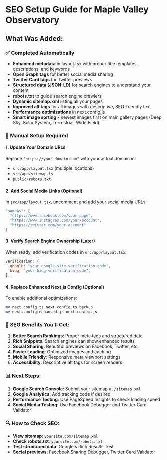 # SEO Setup Guide for Maple Valley Observatory

## What Was Added:

### ✅ Completed Automatically
- **Enhanced metadata** in layout.tsx with proper title templates, descriptions, and keywords
- **Open Graph tags** for better social media sharing
- **Twitter Card tags** for Twitter previews
- **Structured data (JSON-LD)** for search engines to understand your content
- **robots.txt** to guide search engine crawlers
- **Dynamic sitemap.xml** listing all your pages
- **Improved alt tags** for all images with descriptive, SEO-friendly text
- **Performance optimizations** in next.config.js
- **Smart image sorting** - newest images first on main gallery pages (Deep Sky, Solar System, Terrestrial, Wide Field)

### 🔧 Manual Setup Required

#### 1. Update Your Domain URLs
Replace `"https://your-domain.com"` with your actual domain in:
- `src/app/layout.tsx` (multiple locations)
- `src/app/sitemap.ts`
- `public/robots.txt`

#### 2. Add Social Media Links (Optional)
In `src/app/layout.tsx`, uncomment and add your social media URLs:
```javascript
"sameAs": [
  "https://www.facebook.com/your-page",
  "https://www.instagram.com/your-account",
  "https://twitter.com/your-account"
]
```

#### 3. Verify Search Engine Ownership (Later)
When ready, add verification codes in `src/app/layout.tsx`:
```javascript
verification: {
  google: "your-google-site-verification-code",
  bing: "your-bing-verification-code",
},
```

#### 4. Replace Enhanced Next.js Config (Optional)
To enable additional optimizations:
```bash
mv next.config.ts next.config.ts.backup
mv next.config.enhanced.js next.config.js
```

### 🚀 SEO Benefits You'll Get:

1. **Better Search Rankings**: Proper meta tags and structured data
2. **Rich Snippets**: Search engines can show enhanced results
3. **Social Sharing**: Beautiful previews on Facebook, Twitter, etc.
4. **Faster Loading**: Optimized images and caching
5. **Mobile Friendly**: Responsive meta viewport settings
6. **Accessibility**: Descriptive alt tags for screen readers

### 📊 Next Steps:

1. **Google Search Console**: Submit your sitemap at `/sitemap.xml`
2. **Google Analytics**: Add tracking code if desired
3. **Performance Testing**: Use PageSpeed Insights to check loading speed
4. **Social Media Testing**: Use Facebook Debugger and Twitter Card Validator

### 🔍 How to Check SEO:

- **View sitemap**: `yoursite.com/sitemap.xml`
- **Check robots.txt**: `yoursite.com/robots.txt`
- **Test structured data**: Google's Rich Results Test
- **Social previews**: Facebook Sharing Debugger, Twitter Card Validator

